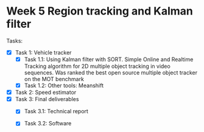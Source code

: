 # Week 5 Region tracking and Kalman filter

Tasks:

- [x] Task 1: Vehicle tracker
  - [x] Task 1.1: Using Kalman filter with SORT.
    Simple Online and Realtime Tracking algorithm for 2D multiple object tracking in video sequences.
    Was ranked the best open source multiple object tracker on the MOT benchmark
  - [x] Task 1.2: Other tools: Meanshift
- [x] Task 2: Speed estimator
- [x] Task 3: Final deliverables
  - [x] Task 3.1: Technical report
  - [x] Task 3.2: Software
  
  
